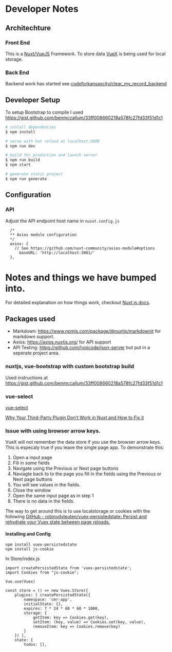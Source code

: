 # Developer Notes

## Architechture
   
### Front End
   This is a [Nuxt/VueJS](https://nuxtjs.org/) Framework.
   To store data [VueX](https://vuex.vuejs.org/) is being used for local storage.
   
### Back End
   Backend work has started see  [codeforkansascity/clear_my_record_backend](https://github.com/codeforkansascity/clear_my_record_backend)

## Developer Setup

To setup Bootstrap to compile I used https://gist.github.com/benmccallum/33ff008660218a578fc27fd33f51d1c1

``` bash
# install dependencies
$ npm install

# serve with hot reload at localhost:3000
$ npm run dev

# build for production and launch server
$ npm run build
$ npm start

# generate static project
$ npm run generate
```

## Configuration

### API

Adjust the API endpoint host name in `nusxt.config.js`
```
  /*
  ** Axios module configuration
  */
  axios: {
    // See https://github.com/nuxt-community/axios-module#options
      baseURL: 'http://localhost:3001/'
  },
```


# Notes and things we have bumped into.

For detailed explanation on how things work, checkout [Nuxt.js docs](https://nuxtjs.org).

## Packages used
* Markdown: https://www.npmjs.com/package/@nuxtjs/markdownit for markdown support.
* Axios: https://axios.nuxtjs.org/ for API support
* API Testing: https://github.com/typicode/json-server but put in a seperate project area.

### nuxtjs, vue-bootstrap with custom bootstrap build

Used instructions at https://gist.github.com/benmccallum/33ff008660218a578fc27fd33f51d1c1

### vue-select

[vue-select](https://sagalbot.github.io/vue-select/docs/)

[Why Your Third-Party Plugin Don’t Work in Nuxt and How to Fix it](https://medium.com/@codebeast_/why-your-third-party-plugin-dont-work-in-nuxt-and-how-to-fix-it-d1a8caadf422)

### Issue with using browser arrow keys.

VueX will not remember the data store if you use the browser arrow keys.
This is especaly true if you leave the single page app.  To demonstrate this:

1. Open a input page
2. Fill in some fields
3. Navigate using the Previous or Next page buttons
4. Naviagte back to to the page you fill in the fields using the Previous or Next page buttons
5. You will see values in the fields.
6. Close the window
7. Open the same input page as in step 1
8. There is no data in the fields.

The way to get around this is to use localstorage or cookies with the following
[GitHub - robinvdvleuten/vuex-persistedstate: Persist and rehydrate your Vuex state between page reloads.](https://github.com/robinvdvleuten/vuex-persistedstate)

#### Installing and Config


``````
npm install vuex-persistedstate
npm install js-cookie
``````

In Store/index.js

```
import createPersistedState from 'vuex-persistedstate';
import Cookies from "js-cookie";

Vue.use(Vuex)

const store = () => new Vuex.Store({
    plugins: [ createPersistedState({
        namespace: 'cmr-app',
        initialState: {},
        expires: 7 * 24 * 60 * 60 * 1000,
        storage: {
            getItem: key => Cookies.get(key),
            setItem: (key, value) => Cookies.set(key, value),
            removeItem: key => Cookies.remove(key)
        }
    }) ],
    state: {
        todos: [],

```
